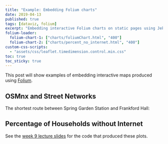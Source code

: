 ```yaml
---
title: "Example: Embedding Folium charts"
date: 2019-04-13
published: true
tags: [dataviz, folium]
excerpt: "Embedding interactive Folium charts on static pages using Jekyll."
folium-loader:
  folium-chart-1: ["charts/foliumChart.html", "400"]
  folium-chart-2: ["charts/percent_no_internet.html", "400"]
custom-css-scripts:
  - "assets/css/leaflet.timedimension.control.min.css"
toc: true
toc_sticky: true
---
```


This post will show examples of embedding interactive maps produced using [Folium](https://github.com/python-visualization/folium).

## OSMnx and Street Networks

The shortest route between Spring Garden Station and Frankford Hall:

<div id="folium-chart-1"></div>

## Percentage of Households without Internet

<div id="folium-chart-2"></div>

See the [week 9 lecture slides](https://github.com/MUSA-620-Fall-2019/week-9/blob/master/lecture-9.ipynb) for the code that produced these plots.
